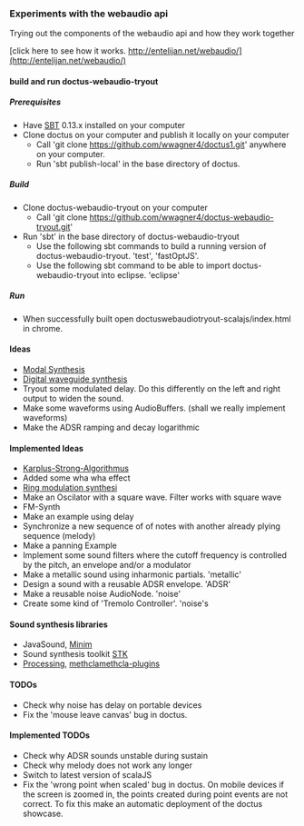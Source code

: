 ### Experiments with the webaudio api

Trying out the components of the webaudio api and how they work together

[click here to see how it works. http://entelijan.net/webaudio/](http://entelijan.net/webaudio/)

#### build and run doctus-webaudio-tryout

##### Prerequisites
* Have [SBT](http://www.scala-sbt.org/) 0.13.x installed on your computer
* Clone doctus on your computer and publish it locally on your computer
  * Call 'git clone https://github.com/wwagner4/doctus1.git' anywhere on your computer.
  * Run 'sbt publish-local' in the base directory of doctus.

##### Build
* Clone doctus-webaudio-tryout on your computer
  * Call 'git clone https://github.com/wwagner4/doctus-webaudio-tryout.git'
* Run 'sbt' in the base directory of doctus-webaudio-tryout
  * Use the following sbt commands to build a running version of doctus-webaudio-tryout. 'test', 'fastOptJS'.
  * Use the following sbt command to be able to import doctus-webaudio-tryout into eclipse. 'eclipse'

##### Run
* When successfully built open doctuswebaudiotryout-scalajs/index.html in chrome.


#### Ideas
* [Modal Synthesis](https://ccrma.stanford.edu/~bilbao/booktop/node14.html)
* [Digital waveguide synthesis](https://en.wikipedia.org/wiki/Digital_waveguide_synthesis)
* Tryout some modulated delay. Do this differently on the left and right output to widen the sound.
* Make some waveforms using AudioBuffers. (shall we really implement waveforms)
* Make the ADSR ramping and decay logarithmic


#### Implemented Ideas
* [Karplus-Strong-Algorithmus](https://de.wikipedia.org/wiki/Karplus-Strong-Algorithmus)
* Added some wha wha effect
* [Ring modulation synthesi](https://en.wikibooks.org/wiki/Sound_Synthesis_Theory/Modulation_Synthesis)
* Make an Oscilator with a square wave. Filter works with square wave
* FM-Synth
* Make an example using delay
* Synchronize a new sequence of of notes with another already plying sequence (melody)
* Make a panning Example
* Implement some sound filters where the cutoff frequency is controlled by the pitch, an envelope and/or a modulator
* Make a metallic sound using inharmonic partials. 'metallic'
* Design a sound with a reusable ADSR envelope. 'ADSR'
* Make a reusable noise AudioNode. 'noise'
* Create some kind of 'Tremolo Controller'. 'noise's

#### Sound synthesis libraries
* JavaSound, [Minim](http://code.compartmental.net/tools/minim/)
* Sound synthesis toolkit [STK](https://ccrma.stanford.edu/software/stk/index.html)
* [Processing](https://github.com/processing/processing-sound), [methcla](http://methc.la/)[methcla-plugins](https://github.com/wirsing/methcla_plugins)

#### TODOs
* Check why noise has delay on portable devices
* Fix the 'mouse leave canvas' bug in doctus.

#### Implemented TODOs
* Check why ADSR sounds unstable during sustain
* Check why melody does not work any longer
* Switch to latest version of scalaJS
* Fix the 'wrong point when scaled' bug in doctus. On mobile devices if the screen is zoomed in, the points
created during point events are not correct. To fix this make an automatic deployment of the doctus showcase.
